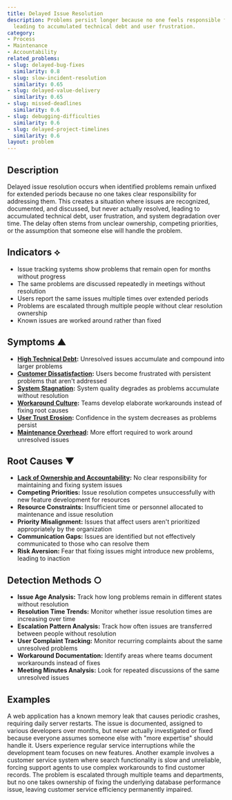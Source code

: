 ```yaml
---
title: Delayed Issue Resolution
description: Problems persist longer because no one feels responsible for fixing them,
  leading to accumulated technical debt and user frustration.
category:
- Process
- Maintenance
- Accountability
related_problems:
- slug: delayed-bug-fixes
  similarity: 0.8
- slug: slow-incident-resolution
  similarity: 0.65
- slug: delayed-value-delivery
  similarity: 0.65
- slug: missed-deadlines
  similarity: 0.6
- slug: debugging-difficulties
  similarity: 0.6
- slug: delayed-project-timelines
  similarity: 0.6
layout: problem
---
```


## Description

Delayed issue resolution occurs when identified problems remain unfixed for extended periods because no one takes clear responsibility for addressing them. This creates a situation where issues are recognized, documented, and discussed, but never actually resolved, leading to accumulated technical debt, user frustration, and system degradation over time. The delay often stems from unclear ownership, competing priorities, or the assumption that someone else will handle the problem.

## Indicators ⟡

- Issue tracking systems show problems that remain open for months without progress
- The same problems are discussed repeatedly in meetings without resolution
- Users report the same issues multiple times over extended periods
- Problems are escalated through multiple people without clear resolution ownership
- Known issues are worked around rather than fixed

## Symptoms ▲

- **[High Technical Debt](high-technical-debt.md):** Unresolved issues accumulate and compound into larger problems
- **[Customer Dissatisfaction](customer-dissatisfaction.md):** Users become frustrated with persistent problems that aren't addressed
- **[System Stagnation](system-stagnation.md):** System quality degrades as problems accumulate without resolution
- **[Workaround Culture](workaround-culture.md):** Teams develop elaborate workarounds instead of fixing root causes
- **[User Trust Erosion](user-trust-erosion.md):** Confidence in the system decreases as problems persist
- **[Maintenance Overhead](maintenance-overhead.md):** More effort required to work around unresolved issues

## Root Causes ▼

- **[Lack of Ownership and Accountability](lack-of-ownership-and-accountability.md):** No clear responsibility for maintaining and fixing system issues
- **Competing Priorities:** Issue resolution competes unsuccessfully with new feature development for resources
- **Resource Constraints:** Insufficient time or personnel allocated to maintenance and issue resolution
- **Priority Misalignment:** Issues that affect users aren't prioritized appropriately by the organization
- **Communication Gaps:** Issues are identified but not effectively communicated to those who can resolve them
- **Risk Aversion:** Fear that fixing issues might introduce new problems, leading to inaction

## Detection Methods ○

- **Issue Age Analysis:** Track how long problems remain in different states without resolution
- **Resolution Time Trends:** Monitor whether issue resolution times are increasing over time
- **Escalation Pattern Analysis:** Track how often issues are transferred between people without resolution
- **User Complaint Tracking:** Monitor recurring complaints about the same unresolved problems
- **Workaround Documentation:** Identify areas where teams document workarounds instead of fixes
- **Meeting Minutes Analysis:** Look for repeated discussions of the same unresolved issues

## Examples

A web application has a known memory leak that causes periodic crashes, requiring daily server restarts. The issue is documented, assigned to various developers over months, but never actually investigated or fixed because everyone assumes someone else with "more expertise" should handle it. Users experience regular service interruptions while the development team focuses on new features. Another example involves a customer service system where search functionality is slow and unreliable, forcing support agents to use complex workarounds to find customer records. The problem is escalated through multiple teams and departments, but no one takes ownership of fixing the underlying database performance issue, leaving customer service efficiency permanently impaired.